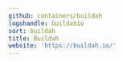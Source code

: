```yaml
---
github: containers/buildah
logohandle: buildahio
sort: buildah
title: Buildah
website: 'https://buildah.io/'
---
```

